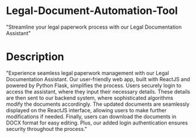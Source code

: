 # Legal-Document-Automation-Tool
"Streamline your legal paperwork process with our Legal Documentation Assistant"

# Description

"Experience seamless legal paperwork management with our Legal Documentation Assistant. Our user-friendly web app, built with ReactJS and powered by Python Flask, simplifies the process. Users securely login to access the assistant, where they input their necessary details. These details are then sent to our backend system, where sophisticated algorithms modify the documents accordingly. The updated documents are seamlessly displayed on the ReactJS interface, allowing users to make further modifications if needed. Finally, users can download the documents in DOCX format for easy editing. Plus, our added login authentication ensures security throughout the process."
